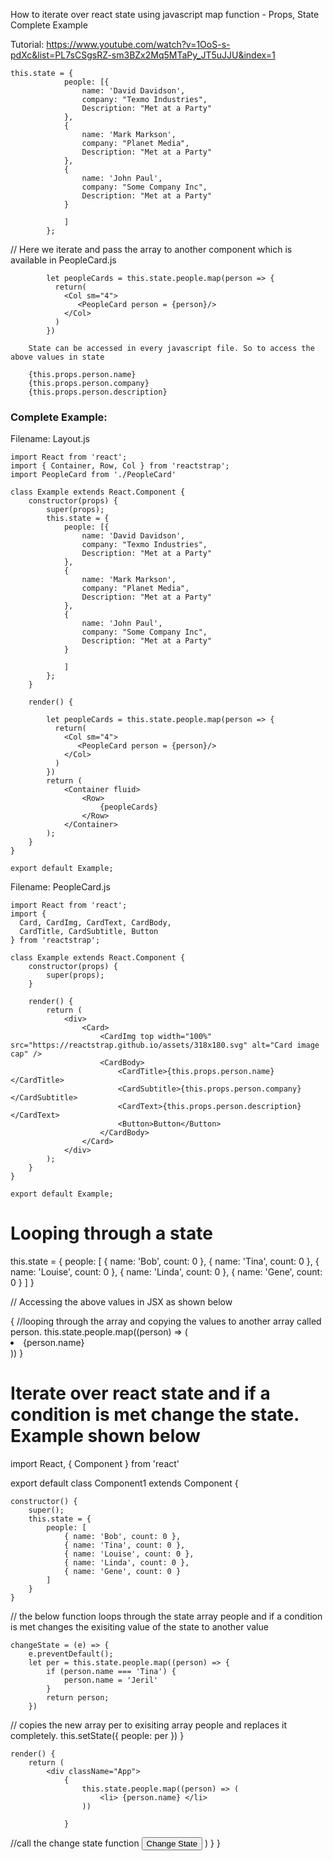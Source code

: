 How to iterate over react state using javascript map function - Props, State Complete Example

Tutorial: https://www.youtube.com/watch?v=1OoS-s-pdXc&list=PL7sCSgsRZ-sm3BZx2Mq5MTaPy_JT5uJJU&index=1

```
this.state = {
            people: [{
                name: 'David Davidson',
                company: "Texmo Industries",
                Description: "Met at a Party"
            },
            {
                name: 'Mark Markson',
                company: "Planet Media",
                Description: "Met at a Party"
            },
            {
                name: 'John Paul',
                company: "Some Company Inc",
                Description: "Met at a Party"
            }
           
            ]
        };

```        

// Here we iterate and pass the array to another component which is available in PeopleCard.js

```
        let peopleCards = this.state.people.map(person => {
          return(
            <Col sm="4">
               <PeopleCard person = {person}/> 
            </Col>
          )
        })
```
        State can be accessed in every javascript file. So to access the above values in state 

        {this.props.person.name}
        {this.props.person.company}
        {this.props.person.description}

### Complete Example:

Filename: Layout.js 

```
import React from 'react';
import { Container, Row, Col } from 'reactstrap';
import PeopleCard from './PeopleCard'

class Example extends React.Component {
    constructor(props) {
        super(props);
        this.state = {
            people: [{
                name: 'David Davidson',
                company: "Texmo Industries",
                Description: "Met at a Party"
            },
            {
                name: 'Mark Markson',
                company: "Planet Media",
                Description: "Met at a Party"
            },
            {
                name: 'John Paul',
                company: "Some Company Inc",
                Description: "Met at a Party"
            }
           
            ]
        };
    }

    render() {

        let peopleCards = this.state.people.map(person => {
          return(
            <Col sm="4">
               <PeopleCard person = {person}/> 
            </Col>
          )
        })
        return (
            <Container fluid>
                <Row>
                    {peopleCards}
                </Row>
            </Container>
        );
    }
}

export default Example;  
```

Filename: PeopleCard.js

```
import React from 'react';
import {
  Card, CardImg, CardText, CardBody,
  CardTitle, CardSubtitle, Button
} from 'reactstrap';

class Example extends React.Component {
    constructor(props) {
        super(props);       
    }

    render() {
        return (
            <div>
                <Card>
                    <CardImg top width="100%" src="https://reactstrap.github.io/assets/318x180.svg" alt="Card image cap" />
                    <CardBody>
                        <CardTitle>{this.props.person.name}</CardTitle>
                        <CardSubtitle>{this.props.person.company}</CardSubtitle>
                        <CardText>{this.props.person.description}</CardText>
                        <Button>Button</Button>
                    </CardBody>
                </Card>
            </div>
        );
    }
}

export default Example;
```

# Looping through a state

this.state = {
            people: [
                { name: 'Bob', count: 0 },
                { name: 'Tina', count: 0 },
                { name: 'Louise', count: 0 },
                { name: 'Linda', count: 0 },
                { name: 'Gene', count: 0 }
            ]
        }

// Accessing the above values in JSX as shown below

<div className="App">
  {
     //looping through the array and copying the values to another array called person.
     this.state.people.map((person) => (
        <li> {person.name} </li>))
     }
</div>


# Iterate over react state and if a condition is met change the state. Example shown below

import React, { Component } from 'react'

export default class Component1 extends Component {

    constructor() {
        super();
        this.state = {
            people: [
                { name: 'Bob', count: 0 },
                { name: 'Tina', count: 0 },
                { name: 'Louise', count: 0 },
                { name: 'Linda', count: 0 },
                { name: 'Gene', count: 0 }
            ]
        }
    }

 // the below function loops through the state array people and if a condition is met changes the exisiting value of the state to another value

    changeState = (e) => {
        e.preventDefault();
        let per = this.state.people.map((person) => {
            if (person.name === 'Tina') {
                person.name = 'Jeril'
            }
            return person;
        })
// copies the new array per to exisiting array people and replaces it completely.
        this.setState({ people: per })
    }

    render() {
        return (
            <div className="App">
                {
                    this.state.people.map((person) => (
                        <li> {person.name} </li>
                    ))

                }
//call the change state function
                <button onClick={this.changeState}> Change State </button>
            </div>
        )
    }
}

